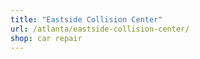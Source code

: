 ```yaml
---
title: "Eastside Collision Center"
url: /atlanta/eastside-collision-center/
shop: car repair
---
```

